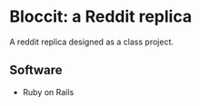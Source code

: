 # Bloccit: a Reddit replica #
A reddit replica designed as a class project.
## Software ##
* Ruby on Rails
